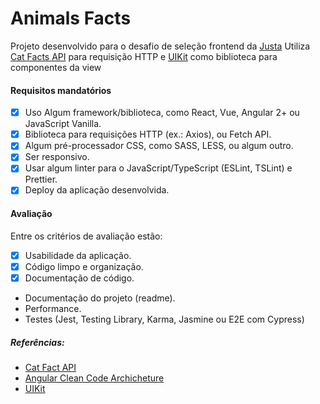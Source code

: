 # Animals Facts

Projeto desenvolvido para o desafio de seleção frontend da [Justa]('https://github.com/justapagamentos/jst-job-challenges')
Utiliza [Cat Facts API](https://alexwohlbruck.github.io/cat-facts/) para requisição HTTP e [UIKit](https://getuikit.com/) como biblioteca para componentes da view

#### Requisitos mandatórios

- [x] Uso Algum framework/biblioteca, como React, Vue, Angular 2+ ou JavaScript Vanilla.
- [x] Biblioteca para requisições HTTP (ex.: Axios), ou Fetch API.
- [x] Algum pré-processador CSS, como SASS, LESS, ou algum outro.
- [x] Ser responsivo.
- [x] Usar algum linter para o JavaScript/TypeScript (ESLint, TSLint) e Prettier.
- [x] Deploy da aplicação desenvolvida.

#### Avaliação

Entre os critérios de avaliação estão:

- [x] Usabilidade da aplicação.
- [x] Código limpo e organização.
- [x] Documentação de código.
- Documentação do projeto (readme).
- Performance.
- Testes (Jest, Testing Library, Karma, Jasmine ou E2E com Cypress)

##### Referências:
- [Cat Fact API](https://alexwohlbruck.github.io/cat-facts/)
- [Angular Clean Code Archicheture](https://medium.com/intive-developers/approach-to-clean-architecture-in-angular-applications-hands-on-35145ceadc98)
- [UIKit](https://getuikit.com/)